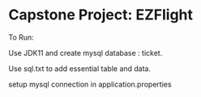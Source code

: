# Capstone Project: EZFlight
To Run:

Use JDK11 and create mysql database : ticket.

Use sql.txt to add essential table and data.

setup mysql connection in application.properties
